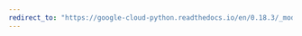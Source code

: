 ```yaml
---
redirect_to: "https://google-cloud-python.readthedocs.io/en/0.18.3/_modules/gcloud/datastore/entity.html"
---
```

